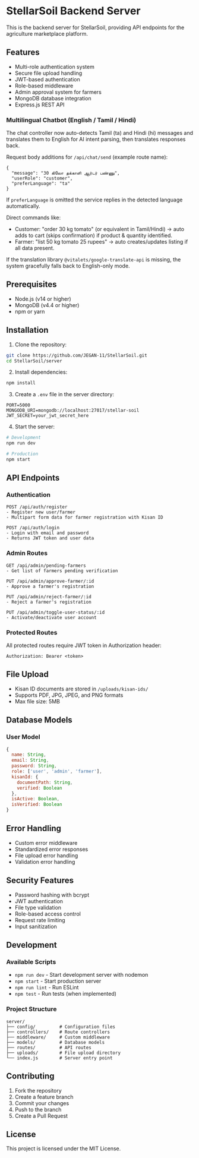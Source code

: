# StellarSoil Backend Server

This is the backend server for StellarSoil, providing API endpoints for the agriculture marketplace platform.

## Features

- Multi-role authentication system
- Secure file upload handling
- JWT-based authentication
- Role-based middleware
- Admin approval system for farmers
- MongoDB database integration
- Express.js REST API

### Multilingual Chatbot (English / Tamil / Hindi)

The chat controller now auto-detects Tamil (ta) and Hindi (hi) messages and translates them to English for AI intent parsing, then translates responses back.

Request body additions for `/api/chat/send` (example route name):
```
{
  "message": "30 கிலோ தக்காளி ஆர்டர் பண்ணு", 
  "userRole": "customer", 
  "preferLanguage": "ta"
}
```
If `preferLanguage` is omitted the service replies in the detected language automatically.

Direct commands like:
* Customer: "order 30 kg tomato" (or equivalent in Tamil/Hindi) → auto adds to cart (skips confirmation) if product & quantity identified.
* Farmer: "list 50 kg tomato 25 rupees" → auto creates/updates listing if all data present.

If the translation library `@vitalets/google-translate-api` is missing, the system gracefully falls back to English-only mode.

## Prerequisites

- Node.js (v14 or higher)
- MongoDB (v4.4 or higher)
- npm or yarn

## Installation

1. Clone the repository:
```bash
git clone https://github.com/JEGAN-11/StellarSoil.git
cd StellarSoil/server
```

2. Install dependencies:
```bash
npm install
```

3. Create a `.env` file in the server directory:
```env
PORT=5000
MONGODB_URI=mongodb://localhost:27017/stellar-soil
JWT_SECRET=your_jwt_secret_here
```

4. Start the server:
```bash
# Development
npm run dev

# Production
npm start
```

## API Endpoints

### Authentication

```
POST /api/auth/register
- Register new user/farmer
- Multipart form data for farmer registration with Kisan ID

POST /api/auth/login
- Login with email and password
- Returns JWT token and user data
```

### Admin Routes

```
GET /api/admin/pending-farmers
- Get list of farmers pending verification

PUT /api/admin/approve-farmer/:id
- Approve a farmer's registration

PUT /api/admin/reject-farmer/:id
- Reject a farmer's registration

PUT /api/admin/toggle-user-status/:id
- Activate/deactivate user account
```

### Protected Routes

All protected routes require JWT token in Authorization header:
```
Authorization: Bearer <token>
```

## File Upload

- Kisan ID documents are stored in `/uploads/kisan-ids/`
- Supports PDF, JPG, JPEG, and PNG formats
- Max file size: 5MB

## Database Models

### User Model
```javascript
{
  name: String,
  email: String,
  password: String,
  role: ['user', 'admin', 'farmer'],
  kisanId: {
    documentPath: String,
    verified: Boolean
  },
  isActive: Boolean,
  isVerified: Boolean
}
```

## Error Handling

- Custom error middleware
- Standardized error responses
- File upload error handling
- Validation error handling

## Security Features

- Password hashing with bcrypt
- JWT authentication
- File type validation
- Role-based access control
- Request rate limiting
- Input sanitization

## Development

### Available Scripts

- `npm run dev` - Start development server with nodemon
- `npm start` - Start production server
- `npm run lint` - Run ESLint
- `npm test` - Run tests (when implemented)

### Project Structure

```
server/
├── config/         # Configuration files
├── controllers/    # Route controllers
├── middleware/     # Custom middleware
├── models/         # Database models
├── routes/         # API routes
├── uploads/        # File upload directory
└── index.js        # Server entry point
```

## Contributing

1. Fork the repository
2. Create a feature branch
3. Commit your changes
4. Push to the branch
5. Create a Pull Request

## License

This project is licensed under the MIT License.
